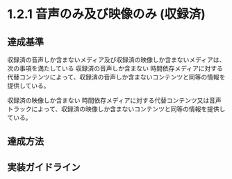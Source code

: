 # 1.2.1 音声のみ及び映像のみ (収録済)

## 達成基準
収録済の音声しか含まないメディア及び収録済の映像しか含まないメディアは、次の事項を満たしている
収録済の音声しか含まない
時間依存メディアに対する代替コンテンツによって、収録済の音声しか含まないコンテンツと同等の情報を提供している。

収録済の映像しか含まない
時間依存メディアに対する代替コンテンツ又は音声トラックによって、収録済の映像しか含まないコンテンツと同等の情報を提供している。
## 達成方法

## 実装ガイドライン